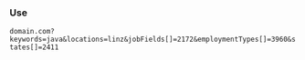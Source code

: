 ### Use

`domain.com?keywords=java&locations=linz&jobFields[]=2172&employmentTypes[]=3960&states[]=2411`